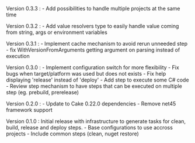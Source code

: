 Version 0.3.3 : 
    - Add possibilities to handle multiple projects at the same time

Version 0.3.2 :
    - Add value resolvers type to easily handle value coming from string, args or environment variables

Version 0.3.1 : 
    - Implement cache mechanism to avoid rerun unneeded step
    - fix WithVersionFromArguments getting argument on parsing instead of execution

Version 0.3.0 :
    - Implement configuration switch for more flexibility
    - Fix bugs when target/platform was used but does not exists
    - Fix help displaying 'release' instead of 'deploy'
    - Add step to execute some C# code
    - Review step mechanism to have steps that can be executed on multiple step (eg. prebuild, prerelease)

Version 0.2.0 : 
    - Update to Cake 0.22.0 dependencies
    - Remove net45 framework support

Version 0.1.0 : Initial release with infrastructure to generate tasks for clean, build, release and deploy steps.
    - Base configurations to use accross projects
    - Include common steps (clean, nuget restore)